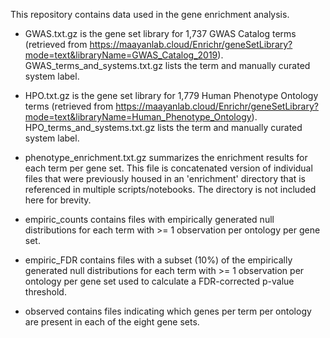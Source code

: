 This repository contains data used in the gene enrichment analysis.

- GWAS.txt.gz is the gene set library for 1,737 GWAS Catalog terms (retrieved from https://maayanlab.cloud/Enrichr/geneSetLibrary?mode=text&libraryName=GWAS_Catalog_2019). GWAS_terms_and_systems.txt.gz lists the term and manually curated system label.

- HPO.txt.gz is the gene set library for 1,779 Human Phenotype Ontology terms (retrieved from https://maayanlab.cloud/Enrichr/geneSetLibrary?mode=text&libraryName=Human_Phenotype_Ontology). HPO_terms_and_systems.txt.gz lists the term and manually curated system label.

- phenotype_enrichment.txt.gz summarizes the enrichment results for each term per gene set. This file is concatenated version of individual files that were previously housed in an 'enrichment' directory that is referenced in multiple scripts/notebooks. The directory is not included here for brevity. 

- empiric_counts contains files with empirically generated null distributions for each term with >= 1 observation per ontology per gene set.

- empiric_FDR contains files with a subset (10%) of the empirically generated null distributions for each term with >= 1 observation per ontology per gene set used to calculate a FDR-corrected p-value threshold.

- observed contains files indicating which genes per term per ontology are present in each of the eight gene sets.
